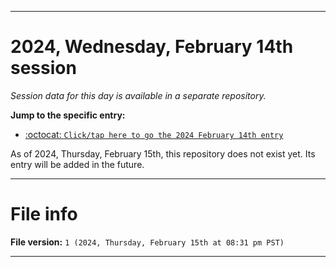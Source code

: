 
***

# 2024, Wednesday, February 14th session

_Session data for this day is available in a separate repository._

**Jump to the specific entry:**

- [:octocat: `Click/tap here to go the 2024 February 14th entry`](https://github.com/seanpm2001/SeansLifeArchive_Images_TinyTower_Y2024/tree/SeansLifeArchive_Images_TinyTower_Y2024_Main-dev/02_February/14/)

As of 2024, Thursday, February 15th, this repository does not exist yet. Its entry will be added in the future.

***

# File info

**File version:** `1 (2024, Thursday, February 15th at 08:31 pm PST)`

***

